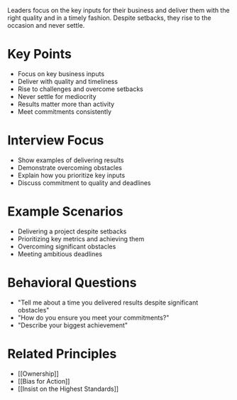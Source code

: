 Leaders focus on the key inputs for their business and deliver them with the right quality and in a timely fashion. Despite setbacks, they rise to the occasion and never settle.

# Key Points

- Focus on key business inputs
- Deliver with quality and timeliness
- Rise to challenges and overcome setbacks
- Never settle for mediocrity
- Results matter more than activity
- Meet commitments consistently

# Interview Focus

- Show examples of delivering results
- Demonstrate overcoming obstacles
- Explain how you prioritize key inputs
- Discuss commitment to quality and deadlines

# Example Scenarios

- Delivering a project despite setbacks
- Prioritizing key metrics and achieving them
- Overcoming significant obstacles
- Meeting ambitious deadlines

# Behavioral Questions

- "Tell me about a time you delivered results despite significant obstacles"
- "How do you ensure you meet your commitments?"
- "Describe your biggest achievement"

# Related Principles

- [[Ownership]]
- [[Bias for Action]]
- [[Insist on the Highest Standards]]
